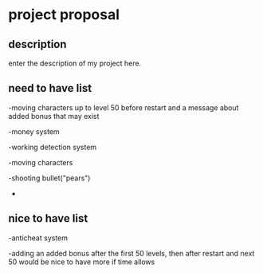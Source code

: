 # project proposal

## description

enter the description of my project here.

## need to have list 

-moving characters up to level 50 before restart and a message about added bonus that may exist

-money system

-working detection system

-moving characters

-shooting bullet("pears")

-

## nice to have list

-anticheat system

-adding an added bonus after the first 50 levels, then after restart and next 50 would be nice to have more if time allows
